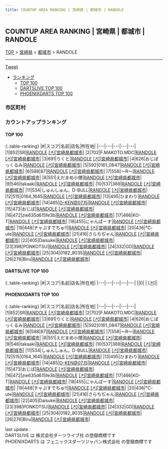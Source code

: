 ```yaml
---
title: COUNTUP AREA RANKING | 宮崎県 | 都城市 | RANDOLE
---
```

## COUNTUP AREA RANKING | 宮崎県 | 都城市 | RANDOLE

[TOP](/darts/rank/) > [宮崎県](/darts/rank/宮崎県/) > [都城市](/darts/rank/宮崎県/都城市/) > RANDOLE

___

<a href="https://twitter.com/share?ref_src=twsrc%5Etfw" data-text="COUNTUP AREA RANKING | 宮崎県都城市RANDOLE" class="twitter-share-button" data-hashtags="DARTSLIVE,PHOENIXDARTS,darts,ダーツ" data-show-count="false">Tweet</a>

* [ランキング](#カウントアップランキング)
    * [TOP 100](#top-100)
    * [DARTSLIVE TOP 100](#dartslive-top-100)
    * [PHOENIXDARTS TOP 100](#phoenixdarts-top-100)

### 市区町村

<ul>

</ul>

### カウントアップランキング

#### TOP 100



{:.table-ranking}
|#|スコア|名前|店名|所在地|
|---|---|---|---|---|
|1|852|<span class="rank-name-pd">SR</span>|<a href="/darts/rank/shops/70321.html">RANDOLE</a> <a href="https://vs.phoenixdarts.com/jp/shop/shopDetailInfo/s_70321?s_seq=70321">[↗]</a>|<a href="/darts/rank/宮崎県/都城市">宮崎県都城市</a>|
|2|702|<span class="rank-name-pd">F.MAKOTO.MDC</span>|<a href="/darts/rank/shops/70321.html">RANDOLE</a> <a href="https://vs.phoenixdarts.com/jp/shop/shopDetailInfo/s_70321?s_seq=70321">[↗]</a>|<a href="/darts/rank/宮崎県/都城市">宮崎県都城市</a>|
|3|691|<span class="rank-name-pd">りくと</span>|<a href="/darts/rank/shops/70321.html">RANDOLE</a> <a href="https://vs.phoenixdarts.com/jp/shop/shopDetailInfo/s_70321?s_seq=70321">[↗]</a>|<a href="/darts/rank/宮崎県/都城市">宮崎県都城市</a>|
|4|626|<span class="rank-name-pd">おじぽっくるみ</span>|<a href="/darts/rank/shops/70321.html">RANDOLE</a> <a href="https://vs.phoenixdarts.com/jp/shop/shopDetailInfo/s_70321?s_seq=70321">[↗]</a>|<a href="/darts/rank/宮崎県/都城市">宮崎県都城市</a>|
|5|592|<span class="rank-name-pd">0161_0847</span>|<a href="/darts/rank/shops/70321.html">RANDOLE</a> <a href="https://vs.phoenixdarts.com/jp/shop/shopDetailInfo/s_70321?s_seq=70321">[↗]</a>|<a href="/darts/rank/宮崎県/都城市">宮崎県都城市</a>|
|6|588|<span class="rank-name-pd">87</span>|<a href="/darts/rank/shops/70321.html">RANDOLE</a> <a href="https://vs.phoenixdarts.com/jp/shop/shopDetailInfo/s_70321?s_seq=70321">[↗]</a>|<a href="/darts/rank/宮崎県/都城市">宮崎県都城市</a>|
|7|558|<span class="rank-name-pd">〜R〜</span>|<a href="/darts/rank/shops/70321.html">RANDOLE</a> <a href="https://vs.phoenixdarts.com/jp/shop/shopDetailInfo/s_70321?s_seq=70321">[↗]</a>|<a href="/darts/rank/宮崎県/都城市">宮崎県都城市</a>|
|8|551|<span class="rank-name-pd">えだまめ小僧</span>|<a href="/darts/rank/shops/70321.html">RANDOLE</a> <a href="https://vs.phoenixdarts.com/jp/shop/shopDetailInfo/s_70321?s_seq=70321">[↗]</a>|<a href="/darts/rank/宮崎県/都城市">宮崎県都城市</a>|
|9|546|<span class="rank-name-pd">takaaki</span>|<a href="/darts/rank/shops/70321.html">RANDOLE</a> <a href="https://vs.phoenixdarts.com/jp/shop/shopDetailInfo/s_70321?s_seq=70321">[↗]</a>|<a href="/darts/rank/宮崎県/都城市">宮崎県都城市</a>|
|10|537|<span class="rank-name-pd">369</span>|<a href="/darts/rank/shops/70321.html">RANDOLE</a> <a href="https://vs.phoenixdarts.com/jp/shop/shopDetailInfo/s_70321?s_seq=70321">[↗]</a>|<a href="/darts/rank/宮崎県/都城市">宮崎県都城市</a>|
|11|534|<span class="rank-name-pd">しゅんしゅん。D-BULL</span>|<a href="/darts/rank/shops/70321.html">RANDOLE</a> <a href="https://vs.phoenixdarts.com/jp/shop/shopDetailInfo/s_70321?s_seq=70321">[↗]</a>|<a href="/darts/rank/宮崎県/都城市">宮崎県都城市</a>|
|12|515|<span class="rank-name-pd">0164_1645</span>|<a href="/darts/rank/shops/70321.html">RANDOLE</a> <a href="https://vs.phoenixdarts.com/jp/shop/shopDetailInfo/s_70321?s_seq=70321">[↗]</a>|<a href="/darts/rank/宮崎県/都城市">宮崎県都城市</a>|
|13|495|<span class="rank-name-pd">ひまわり</span>|<a href="/darts/rank/shops/70321.html">RANDOLE</a> <a href="https://vs.phoenixdarts.com/jp/shop/shopDetailInfo/s_70321?s_seq=70321">[↗]</a>|<a href="/darts/rank/宮崎県/都城市">宮崎県都城市</a>|
|14|485|<span class="rank-name-pd">O-KEN@07.15</span>|<a href="/darts/rank/shops/70321.html">RANDOLE</a> <a href="https://vs.phoenixdarts.com/jp/shop/shopDetailInfo/s_70321?s_seq=70321">[↗]</a>|<a href="/darts/rank/宮崎県/都城市">宮崎県都城市</a>|
|15|473|<span class="rank-name-pd">おじぽ</span>|<a href="/darts/rank/shops/70321.html">RANDOLE</a> <a href="https://vs.phoenixdarts.com/jp/shop/shopDetailInfo/s_70321?s_seq=70321">[↗]</a>|<a href="/darts/rank/宮崎県/都城市">宮崎県都城市</a>|
|16|472|<span class="rank-name-pd">zie635d615fe3b</span>|<a href="/darts/rank/shops/70321.html">RANDOLE</a> <a href="https://vs.phoenixdarts.com/jp/shop/shopDetailInfo/s_70321?s_seq=70321">[↗]</a>|<a href="/darts/rank/宮崎県/都城市">宮崎県都城市</a>|
|17|466|<span class="rank-name-pd">KO-T</span>|<a href="/darts/rank/shops/70321.html">RANDOLE</a> <a href="https://vs.phoenixdarts.com/jp/shop/shopDetailInfo/s_70321?s_seq=70321">[↗]</a>|<a href="/darts/rank/宮崎県/都城市">宮崎県都城市</a>|
|18|455|<span class="rank-name-pd">にゃんぱーす</span>|<a href="/darts/rank/shops/70321.html">RANDOLE</a> <a href="https://vs.phoenixdarts.com/jp/shop/shopDetailInfo/s_70321?s_seq=70321">[↗]</a>|<a href="/darts/rank/宮崎県/都城市">宮崎県都城市</a>|
|19|448|<span class="rank-name-pd">チャぷすでちゅ!!</span>|<a href="/darts/rank/shops/70321.html">RANDOLE</a> <a href="https://vs.phoenixdarts.com/jp/shop/shopDetailInfo/s_70321?s_seq=70321">[↗]</a>|<a href="/darts/rank/宮崎県/都城市">宮崎県都城市</a>|
|20|436|<span class="rank-name-pd">℃-ute</span>|<a href="/darts/rank/shops/70321.html">RANDOLE</a> <a href="https://vs.phoenixdarts.com/jp/shop/shopDetailInfo/s_70321?s_seq=70321">[↗]</a>|<a href="/darts/rank/宮崎県/都城市">宮崎県都城市</a>|
|21|416|<span class="rank-name-pd">さらちぢゃん</span>|<a href="/darts/rank/shops/70321.html">RANDOLE</a> <a href="https://vs.phoenixdarts.com/jp/shop/shopDetailInfo/s_70321?s_seq=70321">[↗]</a>|<a href="/darts/rank/宮崎県/都城市">宮崎県都城市</a>|
|22|405|<span class="rank-name-pd">Daisuke</span>|<a href="/darts/rank/shops/70321.html">RANDOLE</a> <a href="https://vs.phoenixdarts.com/jp/shop/shopDetailInfo/s_70321?s_seq=70321">[↗]</a>|<a href="/darts/rank/宮崎県/都城市">宮崎県都城市</a>|
|23|398|<span class="rank-name-pd">PONKOTSU</span>|<a href="/darts/rank/shops/70321.html">RANDOLE</a> <a href="https://vs.phoenixdarts.com/jp/shop/shopDetailInfo/s_70321?s_seq=70321">[↗]</a>|<a href="/darts/rank/宮崎県/都城市">宮崎県都城市</a>|
|24|332|<span class="rank-name-pd">GD</span>|<a href="/darts/rank/shops/70321.html">RANDOLE</a> <a href="https://vs.phoenixdarts.com/jp/shop/shopDetailInfo/s_70321?s_seq=70321">[↗]</a>|<a href="/darts/rank/宮崎県/都城市">宮崎県都城市</a>|
|25|304|<span class="rank-name-pd">0182_9035</span>|<a href="/darts/rank/shops/70321.html">RANDOLE</a> <a href="https://vs.phoenixdarts.com/jp/shop/shopDetailInfo/s_70321?s_seq=70321">[↗]</a>|<a href="/darts/rank/宮崎県/都城市">宮崎県都城市</a>|
|26|276|<span class="rank-name-pd">Biru</span>|<a href="/darts/rank/shops/70321.html">RANDOLE</a> <a href="https://vs.phoenixdarts.com/jp/shop/shopDetailInfo/s_70321?s_seq=70321">[↗]</a>|<a href="/darts/rank/宮崎県/都城市">宮崎県都城市</a>|


#### DARTSLIVE TOP 100



{:.table-ranking}
|#|スコア|名前|店名|所在地|
|---|---|---|---|---|
||0|<span class="rank-name-dl"> </span>|<a href="/darts/rank/shops/.html"></a> <a href="">[↗]</a>|<a href="/darts/rank//"></a>|


#### PHOENIXDARTS TOP 100



{:.table-ranking}
|#|スコア|名前|店名|所在地|
|---|---|---|---|---|
|1|852|<span class="rank-name-pd">SR</span>|<a href="/darts/rank/shops/70321.html">RANDOLE</a> <a href="https://vs.phoenixdarts.com/jp/shop/shopDetailInfo/s_70321?s_seq=70321">[↗]</a>|<a href="/darts/rank/宮崎県/都城市">宮崎県都城市</a>|
|2|702|<span class="rank-name-pd">F.MAKOTO.MDC</span>|<a href="/darts/rank/shops/70321.html">RANDOLE</a> <a href="https://vs.phoenixdarts.com/jp/shop/shopDetailInfo/s_70321?s_seq=70321">[↗]</a>|<a href="/darts/rank/宮崎県/都城市">宮崎県都城市</a>|
|3|691|<span class="rank-name-pd">りくと</span>|<a href="/darts/rank/shops/70321.html">RANDOLE</a> <a href="https://vs.phoenixdarts.com/jp/shop/shopDetailInfo/s_70321?s_seq=70321">[↗]</a>|<a href="/darts/rank/宮崎県/都城市">宮崎県都城市</a>|
|4|626|<span class="rank-name-pd">おじぽっくるみ</span>|<a href="/darts/rank/shops/70321.html">RANDOLE</a> <a href="https://vs.phoenixdarts.com/jp/shop/shopDetailInfo/s_70321?s_seq=70321">[↗]</a>|<a href="/darts/rank/宮崎県/都城市">宮崎県都城市</a>|
|5|592|<span class="rank-name-pd">0161_0847</span>|<a href="/darts/rank/shops/70321.html">RANDOLE</a> <a href="https://vs.phoenixdarts.com/jp/shop/shopDetailInfo/s_70321?s_seq=70321">[↗]</a>|<a href="/darts/rank/宮崎県/都城市">宮崎県都城市</a>|
|6|588|<span class="rank-name-pd">87</span>|<a href="/darts/rank/shops/70321.html">RANDOLE</a> <a href="https://vs.phoenixdarts.com/jp/shop/shopDetailInfo/s_70321?s_seq=70321">[↗]</a>|<a href="/darts/rank/宮崎県/都城市">宮崎県都城市</a>|
|7|558|<span class="rank-name-pd">〜R〜</span>|<a href="/darts/rank/shops/70321.html">RANDOLE</a> <a href="https://vs.phoenixdarts.com/jp/shop/shopDetailInfo/s_70321?s_seq=70321">[↗]</a>|<a href="/darts/rank/宮崎県/都城市">宮崎県都城市</a>|
|8|551|<span class="rank-name-pd">えだまめ小僧</span>|<a href="/darts/rank/shops/70321.html">RANDOLE</a> <a href="https://vs.phoenixdarts.com/jp/shop/shopDetailInfo/s_70321?s_seq=70321">[↗]</a>|<a href="/darts/rank/宮崎県/都城市">宮崎県都城市</a>|
|9|546|<span class="rank-name-pd">takaaki</span>|<a href="/darts/rank/shops/70321.html">RANDOLE</a> <a href="https://vs.phoenixdarts.com/jp/shop/shopDetailInfo/s_70321?s_seq=70321">[↗]</a>|<a href="/darts/rank/宮崎県/都城市">宮崎県都城市</a>|
|10|537|<span class="rank-name-pd">369</span>|<a href="/darts/rank/shops/70321.html">RANDOLE</a> <a href="https://vs.phoenixdarts.com/jp/shop/shopDetailInfo/s_70321?s_seq=70321">[↗]</a>|<a href="/darts/rank/宮崎県/都城市">宮崎県都城市</a>|
|11|534|<span class="rank-name-pd">しゅんしゅん。D-BULL</span>|<a href="/darts/rank/shops/70321.html">RANDOLE</a> <a href="https://vs.phoenixdarts.com/jp/shop/shopDetailInfo/s_70321?s_seq=70321">[↗]</a>|<a href="/darts/rank/宮崎県/都城市">宮崎県都城市</a>|
|12|515|<span class="rank-name-pd">0164_1645</span>|<a href="/darts/rank/shops/70321.html">RANDOLE</a> <a href="https://vs.phoenixdarts.com/jp/shop/shopDetailInfo/s_70321?s_seq=70321">[↗]</a>|<a href="/darts/rank/宮崎県/都城市">宮崎県都城市</a>|
|13|495|<span class="rank-name-pd">ひまわり</span>|<a href="/darts/rank/shops/70321.html">RANDOLE</a> <a href="https://vs.phoenixdarts.com/jp/shop/shopDetailInfo/s_70321?s_seq=70321">[↗]</a>|<a href="/darts/rank/宮崎県/都城市">宮崎県都城市</a>|
|14|485|<span class="rank-name-pd">O-KEN@07.15</span>|<a href="/darts/rank/shops/70321.html">RANDOLE</a> <a href="https://vs.phoenixdarts.com/jp/shop/shopDetailInfo/s_70321?s_seq=70321">[↗]</a>|<a href="/darts/rank/宮崎県/都城市">宮崎県都城市</a>|
|15|473|<span class="rank-name-pd">おじぽ</span>|<a href="/darts/rank/shops/70321.html">RANDOLE</a> <a href="https://vs.phoenixdarts.com/jp/shop/shopDetailInfo/s_70321?s_seq=70321">[↗]</a>|<a href="/darts/rank/宮崎県/都城市">宮崎県都城市</a>|
|16|472|<span class="rank-name-pd">zie635d615fe3b</span>|<a href="/darts/rank/shops/70321.html">RANDOLE</a> <a href="https://vs.phoenixdarts.com/jp/shop/shopDetailInfo/s_70321?s_seq=70321">[↗]</a>|<a href="/darts/rank/宮崎県/都城市">宮崎県都城市</a>|
|17|466|<span class="rank-name-pd">KO-T</span>|<a href="/darts/rank/shops/70321.html">RANDOLE</a> <a href="https://vs.phoenixdarts.com/jp/shop/shopDetailInfo/s_70321?s_seq=70321">[↗]</a>|<a href="/darts/rank/宮崎県/都城市">宮崎県都城市</a>|
|18|455|<span class="rank-name-pd">にゃんぱーす</span>|<a href="/darts/rank/shops/70321.html">RANDOLE</a> <a href="https://vs.phoenixdarts.com/jp/shop/shopDetailInfo/s_70321?s_seq=70321">[↗]</a>|<a href="/darts/rank/宮崎県/都城市">宮崎県都城市</a>|
|19|448|<span class="rank-name-pd">チャぷすでちゅ!!</span>|<a href="/darts/rank/shops/70321.html">RANDOLE</a> <a href="https://vs.phoenixdarts.com/jp/shop/shopDetailInfo/s_70321?s_seq=70321">[↗]</a>|<a href="/darts/rank/宮崎県/都城市">宮崎県都城市</a>|
|20|436|<span class="rank-name-pd">℃-ute</span>|<a href="/darts/rank/shops/70321.html">RANDOLE</a> <a href="https://vs.phoenixdarts.com/jp/shop/shopDetailInfo/s_70321?s_seq=70321">[↗]</a>|<a href="/darts/rank/宮崎県/都城市">宮崎県都城市</a>|
|21|416|<span class="rank-name-pd">さらちぢゃん</span>|<a href="/darts/rank/shops/70321.html">RANDOLE</a> <a href="https://vs.phoenixdarts.com/jp/shop/shopDetailInfo/s_70321?s_seq=70321">[↗]</a>|<a href="/darts/rank/宮崎県/都城市">宮崎県都城市</a>|
|22|405|<span class="rank-name-pd">Daisuke</span>|<a href="/darts/rank/shops/70321.html">RANDOLE</a> <a href="https://vs.phoenixdarts.com/jp/shop/shopDetailInfo/s_70321?s_seq=70321">[↗]</a>|<a href="/darts/rank/宮崎県/都城市">宮崎県都城市</a>|
|23|398|<span class="rank-name-pd">PONKOTSU</span>|<a href="/darts/rank/shops/70321.html">RANDOLE</a> <a href="https://vs.phoenixdarts.com/jp/shop/shopDetailInfo/s_70321?s_seq=70321">[↗]</a>|<a href="/darts/rank/宮崎県/都城市">宮崎県都城市</a>|
|24|332|<span class="rank-name-pd">GD</span>|<a href="/darts/rank/shops/70321.html">RANDOLE</a> <a href="https://vs.phoenixdarts.com/jp/shop/shopDetailInfo/s_70321?s_seq=70321">[↗]</a>|<a href="/darts/rank/宮崎県/都城市">宮崎県都城市</a>|
|25|304|<span class="rank-name-pd">0182_9035</span>|<a href="/darts/rank/shops/70321.html">RANDOLE</a> <a href="https://vs.phoenixdarts.com/jp/shop/shopDetailInfo/s_70321?s_seq=70321">[↗]</a>|<a href="/darts/rank/宮崎県/都城市">宮崎県都城市</a>|
|26|276|<span class="rank-name-pd">Biru</span>|<a href="/darts/rank/shops/70321.html">RANDOLE</a> <a href="https://vs.phoenixdarts.com/jp/shop/shopDetailInfo/s_70321?s_seq=70321">[↗]</a>|<a href="/darts/rank/宮崎県/都城市">宮崎県都城市</a>|


<div class="footer border-top border-gray-light mt-5 pt-3 text-right text-gray">
    last update : <span style="font-weight: italic" id="foot_last_modified"></span><br />
    DARTSLIVE は 株式会社ダーツライブ社 の登録商標です<br />
    PHOENIXDARTS は フェニックスダーツジャパン株式会社 の登録商標です<br />
</div>

<script src="https://cdnjs.cloudflare.com/ajax/libs/jquery.tablesorter/2.31.3/js/jquery.tablesorter.min.js" integrity="sha512-qzgd5cYSZcosqpzpn7zF2ZId8f/8CHmFKZ8j7mU4OUXTNRd5g+ZHBPsgKEwoqxCtdQvExE5LprwwPAgoicguNg==" crossorigin="anonymous" referrerpolicy="no-referrer"></script>
<link rel="stylesheet" href="https://cdnjs.cloudflare.com/ajax/libs/jquery.tablesorter/2.31.3/css/theme.default.min.css" integrity="sha512-wghhOJkjQX0Lh3NSWvNKeZ0ZpNn+SPVXX1Qyc9OCaogADktxrBiBdKGDoqVUOyhStvMBmJQ8ZdMHiR3wuEq8+w==" crossorigin="anonymous" referrerpolicy="no-referrer" />
<script>
$(function() {
    $(".table-ranking").tablesorter({sortList:[[0, 0]]});
    $("#foot_last_modified").text(formatDate(new Date(document.lastModified), 'yyyy-MM-dd HH:mm:ss'));
});
</script>

<script async src="https://platform.twitter.com/widgets.js" charset="utf-8"></script>